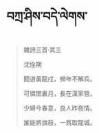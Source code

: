 # བཀྲ་ཤིས་བདེ་ལེགས་
> 雜詩三首·其三
> 
> 沈佺期
> 
> 聞道黃龍戍，頻年不解兵。
> 
> 可憐閨裏月，長在漢家營。
> 
> 少婦今春意，良人昨夜情。
> 
> 誰能將旗鼓，一爲取龍城。
>